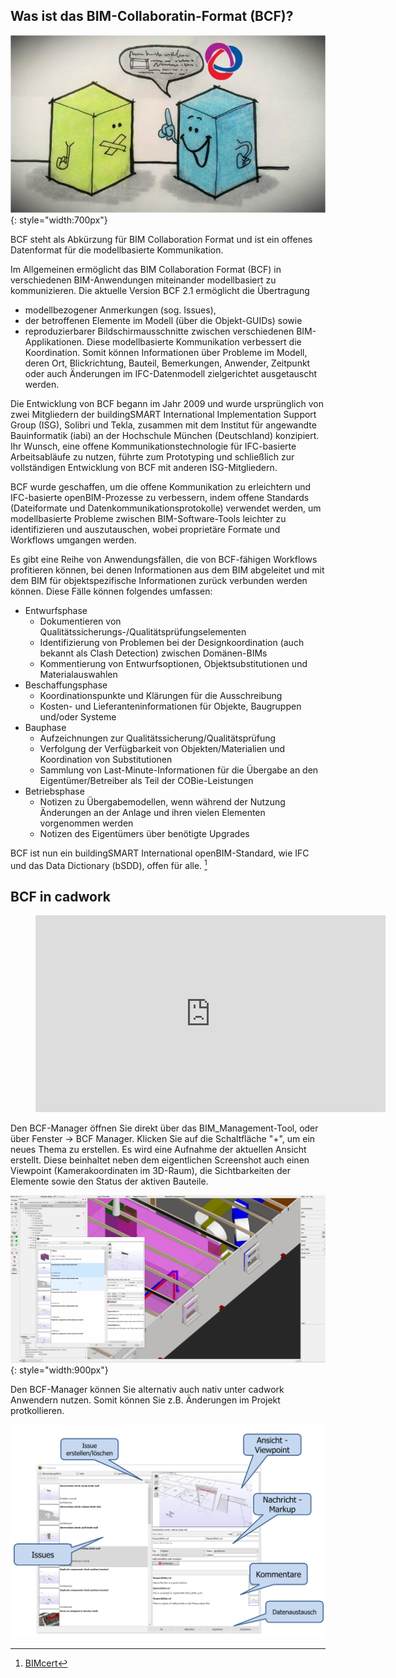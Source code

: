 ## Was ist das BIM-Collaboratin-Format (BCF)? 

![Backup Text](img/bcf.jpeg "https://b2b.partcommunity.com/community/pin/35477/bcf-bim-collaboration-format-explained"){: style="width:700px"}

BCF steht als Abkürzung für BIM Collaboration Format und ist ein offenes Datenformat für die modellbasierte Kommunikation. 

Im Allgemeinen ermöglicht das BIM Collaboration Format (BCF) in verschiedenen BIM-Anwendungen miteinander modellbasiert zu kommunizieren.
Die aktuelle Version BCF 2.1 ermöglicht die Übertragung
* modellbezogener Anmerkungen (sog. Issues),
* der betroffenen Elemente im Modell (über die Objekt-GUIDs) sowie 
* reproduzierbarer Bildschirmausschnitte
zwischen verschiedenen BIM-Applikationen. 
Diese modellbasierte Kommunikation verbessert die Koordination. Somit können Informationen über Probleme im Modell, deren Ort, Blickrichtung, Bauteil, Bemerkungen, Anwender, Zeitpunkt oder auch Änderungen im IFC-Datenmodell zielgerichtet ausgetauscht werden. 

Die Entwicklung von BCF begann im Jahr 2009 und wurde ursprünglich von zwei Mitgliedern der buildingSMART International Implementation Support Group (ISG), Solibri und Tekla, zusammen mit dem Institut für angewandte Bauinformatik (iabi) an der Hochschule München (Deutschland) konzipiert. Ihr Wunsch, eine offene Kommunikationstechnologie für IFC-basierte Arbeitsabläufe zu nutzen, führte zum Prototyping und schließlich zur vollständigen Entwicklung von BCF mit anderen ISG-Mitgliedern.

BCF wurde geschaffen, um die offene Kommunikation zu erleichtern und IFC-basierte openBIM-Prozesse zu verbessern, indem offene Standards (Dateiformate und Datenkommunikationsprotokolle) verwendet werden, um modellbasierte Probleme zwischen BIM-Software-Tools leichter zu identifizieren und auszutauschen, wobei proprietäre Formate und Workflows umgangen werden.

Es gibt eine Reihe von Anwendungsfällen, die von BCF-fähigen Workflows profitieren können, bei denen Informationen aus dem BIM abgeleitet und mit dem BIM für objektspezifische Informationen zurück verbunden werden können. Diese Fälle können folgendes umfassen:

* Entwurfsphase
    * Dokumentieren von Qualitätssicherungs-/Qualitätsprüfungselementen
    * Identifizierung von Problemen bei der Designkoordination (auch bekannt als Clash Detection) zwischen Domänen-BIMs
    * Kommentierung von Entwurfsoptionen, Objektsubstitutionen und Materialauswahlen
* Beschaffungsphase
    * Koordinationspunkte und Klärungen für die Ausschreibung
    * Kosten- und Lieferanteninformationen für Objekte, Baugruppen und/oder Systeme
* Bauphase
    * Aufzeichnungen zur Qualitätssicherung/Qualitätsprüfung
    * Verfolgung der Verfügbarkeit von Objekten/Materialien und Koordination von Substitutionen
    * Sammlung von Last-Minute-Informationen für die Übergabe an den Eigentümer/Betreiber als Teil der COBie-Leistungen
* Betriebsphase
    * Notizen zu Übergabemodellen, wenn während der Nutzung Änderungen an der Anlage und ihren vielen Elementen vorgenommen werden
    * Notizen des Eigentümers über benötigte Upgrades


BCF ist nun ein buildingSMART International openBIM-Standard, wie IFC und das Data Dictionary (bSDD), offen für alle. [^5]

## BCF in cadwork 

<figure class="video_container">
  <iframe width="560" height="315" src="https://www.youtube.com/embed/3uY7HpMijuA" title="YouTube video player" frameborder="0" allow="accelerometer; autoplay; clipboard-write; encrypted-media; gyroscope; picture-in-picture" allowfullscreen></iframe>
</figure>


Den BCF-Manager öffnen Sie direkt über das BIM_Management-Tool, oder über Fenster -> BCF Manager. Klicken Sie auf die Schaltfläche "+", um ein neues Thema zu erstellen.
Es wird eine Aufnahme der aktuellen Ansicht erstellt. Diese beinhaltet neben dem eigentlichen Screenshot auch einen Viewpoint (Kamerakoordinaten im 3D-Raum), die Sichtbarkeiten der Elemente sowie den Status der aktiven
Bauteile.

![GIF](img/issue.gif){: style="width:900px"}

Den BCF-Manager können Sie alternativ auch nativ unter cadwork Anwendern nutzen. Somit können Sie z.B. Änderungen im Projekt protkollieren. 


[^5]: [BIMcert](https://technical.buildingsmart.org/standards/bcf/)

![Screenshot](img/bcf_manager.png)

